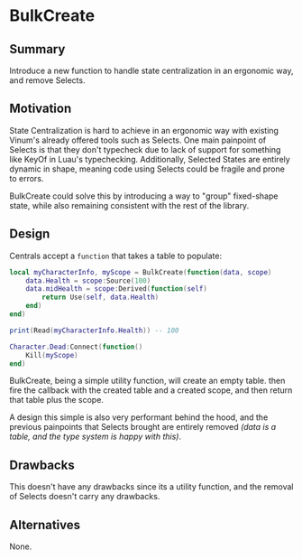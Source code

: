 # BulkCreate
## Summary
Introduce a new function to handle state centralization in an ergonomic way, and remove Selects.

## Motivation
State Centralization is hard to achieve in an ergonomic way with existing Vinum's already offered tools such as Selects. One main painpoint of Selects is that they don't typecheck due to lack of support for something like KeyOf in Luau's typechecking. Additionally, Selected States are entirely dynamic in shape, meaning code using Selects could be fragile and prone to errors.

BulkCreate could solve this by introducing a way to "group" fixed-shape state, while also remaining consistent with the rest of the library.

## Design
Centrals accept a `function` that takes a table to populate:
```lua
local myCharacterInfo, myScope = BulkCreate(function(data, scope)
    data.Health = scope:Source(100)
    data.midHealth = scope:Derived(function(self)
        return Use(self, data.Health)
    end)
end)

print(Read(myCharacterInfo.Health)) -- 100

Character.Dead:Connect(function()
    Kill(myScope)
end)
```

BulkCreate, being a simple utility function, will create an empty table. then fire the callback with the created table and a created scope, and then return that table plus the scope.

A design this simple is also very performant behind the hood, and the previous painpoints that Selects brought are entirely removed *(data is a table, and the type system is happy with this)*.

## Drawbacks
This doesn't have any drawbacks since its a utility function, and the removal of Selects doesn't carry any drawbacks. 
## Alternatives
None.